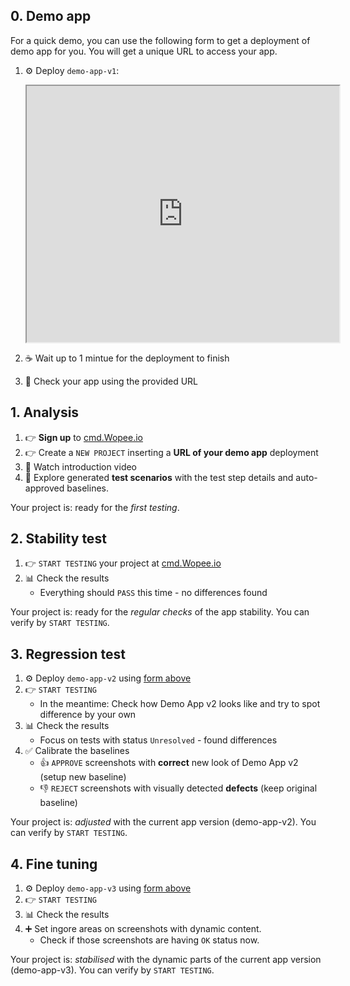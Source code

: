 <!-- # Try Wopee.io -->

## 0. Demo app

For a quick demo, you can use the following form to get a deployment of demo app for you. You will get a unique URL to access your app.

1. ⚙️ Deploy `demo-app-v1`:
   
   <iframe src="https://hub.wopee.io/form/get-demo-app" width="500px" height="410px"></iframe>
   
2. ☕️ Wait up to 1 mintue for the deployment to finish
3. 🚀 Check your app using the provided URL

## 1. Analysis

1. 👉 **Sign up** to [cmd.Wopee.io](https://cmd.wopee.io)
2. 👉 Create a `NEW PROJECT` inserting a **URL of your demo app** deployment
3. 🍿 Watch introduction video
4. 👀 Explore generated **test scenarios** with the test step details and auto-approved baselines.

Your project is: ready for the *first testing*.

## 2. Stability test

1. 👉 `START TESTING` your project at [cmd.Wopee.io](https://cmd.wopee.io)
2. 📊 Check the results
   - Everything should `PASS` this time - no differences found

Your project is: ready for the *regular checks* of the app stability. You can verify by `START TESTING`.

## 3. Regression test

1. ⚙️ Deploy `demo-app-v2` using [form above](https://try.wopee.io)
2. 👉 `START TESTING`
   - In the meantime: Check how Demo App v2 looks like and try to spot difference by your own
3. 📊 Check the results
   - Focus on tests with status `Unresolved` - found differences
4. ✅ Calibrate the baselines
   - 👍 `APPROVE` screenshots with **correct** new look of Demo App v2 (setup new baseline)
   - 👎 `REJECT` screenshots with visually detected **defects** (keep original baseline)

Your project is: *adjusted* with the current app version (demo-app-v2). You can verify by `START TESTING`.

## 4. Fine tuning

1. ⚙️ Deploy `demo-app-v3` using [form above](https://try.wopee.io)
2. 👉 `START TESTING`
3. 📊 Check the results
4. ➕ Set ingore areas on screenshots with dynamic content.
   - Check if those screenshots are having `OK` status now.

Your project is: *stabilised* with the dynamic parts of the current app version (demo-app-v3). You can verify by `START TESTING`.
